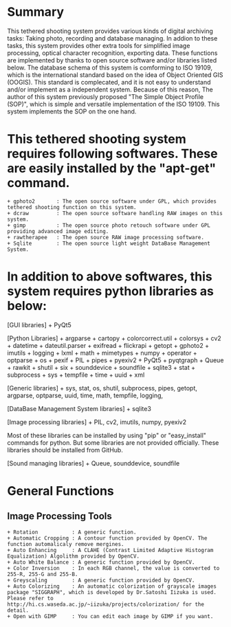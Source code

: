 # Summary
 This tethered shooting system provides various kinds of digital archiving tasks: Taking photo, recording and database managing.
 In addion to these tasks, this system provides other extra tools for simplified image processing, optical character recognition,
 exporting data. These functions are implemented by thanks to open source software and/or libraries listed below.
 The database schema of this system is comforming to ISO 19109, which is the international standard based on the idea of Object
 Oriented GIS (OOGIS). This standard is complecated, and it is not easy to understand and/or implement as a independent system.
 Because of this reason, The author of this system previously proposed "The Simple Object Profile (SOP)", which is simple and
 versatile implementation of the ISO 19109. This system implements the SOP on the one hand. 

# This tethered shooting system requires following softwares. These are easily installed by the "apt-get" command.
    + gphoto2       : The open source software under GPL, which provides tethered shooting function on this system.
    + dcraw         : The open source software handling RAW images on this system.
    + gimp          : The open source photo retouch software under GPL providing advanced image editing.
    + rawtherapee   : The open source RAW image processing software.
    + Sqlite        : The open source light weight DataBase Management System.

# In addition to above softwares, this system requires python libraries as below:
 [GUI libraries]
    + PyQt5

 [Python Libraries]
    +	argparse
    +	cartopy
    +	colorcorrect.util
    +	colorsys
    +	cv2
    +	datetime
    +	dateutil.parser
    +	exifread
    +	flickrapi
    +	getopt
    +	gphoto2
    +	imutils
    +	logging
    +	lxml
    +	math
    +	mimetypes
    +	numpy
    +	operator
    +	optparse
    +	os
    +	pexif
    +	PIL
    +	pipes
    +	pyexiv2
    +	PyQt5
    +	pyqtgraph
    +	Queue
    +	rawkit
    +	shutil
    +	six
    +	sounddevice
    +	soundfile
    +	sqlite3
    +	stat
    +	subprocess
    +	sys
    +	tempfile
    +	time
    +	uuid
    +	xml

 [Generic libraries]
    + sys, stat, os, shutil, subprocess, pipes, getopt,
      argparse, optparse, uuid, time, math, tempfile, logging,

 [DataBase Management System libraries]
    + sqlite3

 [Image processing libraries]
    + PIL, cv2, imutils, numpy, pyexiv2
    
 Most of these libraries can be installed by using "pip" or "easy_install" commands for python. But some libraries are not provided
 officially. These libraries should be installed from GitHub. 

 [Sound managing libraries] 
    + Queue, sounddevice, soundfile

# General Functions
## Image Processing Tools
    + Rotation           : A generic function.
    + Automatic Cropping : A contour function provided by OpenCV. The function automalicaly remove mergines.
    + Auto Enhancing     : A CLAHE (Contrast Limited Adaptive Histogram Equalization) Algolithm provided by OpenCV.
    + Auto White Balance : A generic function provided by OpenCV.
    + Color Inversion    : In each RGB channel, the value is converted to 255-R, 255-G and 255-B.
    + Greyscaling        : A generic function provided by OpenCV.
    + Auto Colorizing    : An automatic colorization of grayscale images package "SIGGRAPH", which is developed by Dr.Satoshi Iizuka is used. Please refer to http://hi.cs.waseda.ac.jp/~iizuka/projects/colorization/ for the detail.
    + Open with GIMP     : You can edit each image by GIMP if you want. 